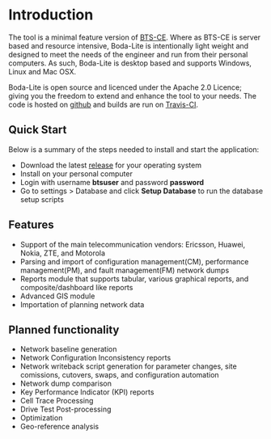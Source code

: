 # Introduction
The tool is a minimal feature version of [BTS-CE](https://github.com/bodastage/bts-ce). Where as BTS-CE is server based and resource intensive, Boda-Lite is 
 intentionally light weight and designed to meet the needs of the engineer and run from their personal computers. As such, Boda-Lite is desktop based and supports Windows, Linux and Mac OSX. 

Boda-Lite is open source and licenced under the Apache 2.0 Licence; giving you the freedom to extend and enhance the tool to your needs. 
 The code is hosted on [github](https://github.com/bodastage/bts-ce-lite) and builds are run on [Travis-CI](https://travis-ci.org/bodastage/bts-ce-lite).

## Quick Start
Below is a summary of the steps needed to install and start the application:
* Download the latest [release](https://github.com/bodastage/bts-ce-lite/releases/latest)  for your operating system
* Install on your personal computer 
* Login with username **btsuser** and password **password**
* Go to settings > Database and click **Setup Database** to run the database setup scripts

## Features
* Support of the main telecommunication vendors: Ericsson, Huawei, Nokia, ZTE, and Motorola
* Parsing and import of configuration management(CM), performance management(PM), and fault management(FM) network dumps 
* Reports module that supports tabular, various graphical reports, and composite/dashboard like reports
* Advanced GIS module
* Importation of planning network data


## Planned functionality
* Network baseline generation
* Network Configuration Inconsistency reports 
* Network writeback script generation for parameter changes, site comissions, cutovers, swaps, and configuration automation
* Network dump comparison
* Key Performance Indicator (KPI) reports 
* Cell Trace Processing
* Drive Test Post-processing
* Optimization
* Geo-reference analysis
